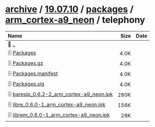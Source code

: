 ---
---

# [archive](/archive/) / [19.07.10](/archive/19.07.10/) / [packages](/archive/19.07.10/packages/) / [arm_cortex-a9_neon](/archive/19.07.10/packages/arm_cortex-a9_neon/) / telephony


| Name | Size | Date |
|:---|---:|---|
| 📁 [..](../) | | |
| 🗄️ [Packages](./Packages) | 4.0K | |
| 🗄️ [Packages.gz](./Packages.gz) | 4.0K | |
| 🗄️ [Packages.manifest](./Packages.manifest) | 4.0K | |
| 🗄️ [Packages.sig](./Packages.sig) | 4.0K | |
| 🗄️ [baresip_0.6.2-2_arm_cortex-a9_neon.ipk](./baresip_0.6.2-2_arm_cortex-a9_neon.ipk) | 280K | |
| 🗄️ [libre_0.6.0-1_arm_cortex-a9_neon.ipk](./libre_0.6.0-1_arm_cortex-a9_neon.ipk) | 156K | |
| 🗄️ [librem_0.6.0-1_arm_cortex-a9_neon.ipk](./librem_0.6.0-1_arm_cortex-a9_neon.ipk) | 28K | |

